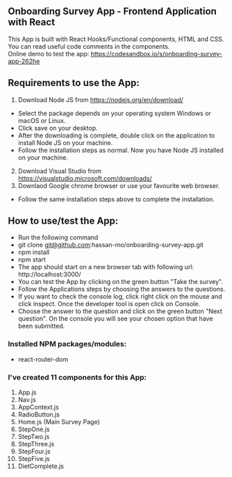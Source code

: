 ## Onboarding Survey App - Frontend Application with React

This App is built with React Hooks/Functional components, HTML and CSS.<br>
You can read useful code comments in the components.<br>
Online demo to test the app: https://codesandbox.io/s/onboarding-survey-app-262he

## Requirements to use the App:
1. Download Node JS from https://nodejs.org/en/download/
* Select the package depends on your operating system Windows or macOS or Linux.
* Click save on your desktop. 
* After the downloading is complete, double click on the application to install Node JS on your machine.
* Follow the installation steps as normal. Now you have Node JS installed on your machine.
2. Download Visual Studio from https://visualstudio.microsoft.com/downloads/
3. Downlaod Google chrome browser or use your favourite web browser.
* Follow the same installation steps above to complete the installation.

## How to use/test the App:
* Run the following command
* git clone git@github.com:hassan-mo/onboarding-survey-app.git
* npm install
* npm start
* The app should start on a new browser tab with following url: http://localhost:3000/
* You can test the App by clicking on the green button "Take the survey".
* Follow the Applications steps by choosing the answers to the questions.
* If you want to check the console log, click right click on the mouse and click inspect. Once the developer tool is open click on Console.
* Choose the answer to the question and click on the green button "Next question". On the console you will see your chosen option that have been submitted.

### Installed NPM packages/modules:
* react-router-dom

### I've created 11 components for this App:
1. App.js
2. Nav.js
3. AppContext.js
4. RadioButton.js
5. Home.js (Main Survey Page)
6. StepOne.js
7. StepTwo.js
8. StepThree.js
9. StepFour.js
10. StepFive.js
11. DietComplete.js
